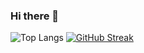 ### Hi there 👋

![Top Langs](https://github-readme-stats.vercel.app/api/top-langs/?username=J0hns0n-Wang&layout=compact)
[![GitHub Streak](http://github-readme-streak-stats.herokuapp.com?user=J0hns0n-Wang&theme=dark&background=000000)](https://git.io/streak-stats)


<!--
**J0hns0n-Wang/J0hns0n-Wang** is a ✨ _special_ ✨ repository because its `README.md` (this file) appears on your GitHub profile.

Here are some ideas to get you started:

- 🔭 I’m currently working on ...
- 🌱 I’m currently learning ...
- 👯 I’m looking to collaborate on ...
- 🤔 I’m looking for help with ...
- 💬 Ask me about ...
- 📫 How to reach me: ...
- 😄 Pronouns: ...
- ⚡ Fun fact: ...
-->
